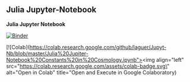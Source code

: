 ## Julia Jupyter-Notebook

**Julia Jupyter Notebook**

[![Binder](https://mybinder.org/badge_logo.svg)](https://mybinder.org/v2/gh/LaGuer/Jupyt-Nb/master)

[![Colab](https://colab.research.google.com/github/laguer/Jupyt-Nb/blob/master/Julia%20Jupiter-Notebook%20Constants%20in%20Cosmology.ipynb"><img align=\"left\" src=\"https://colab.research.google.com/assets/colab-badge.svg\" alt=\"Open in Colab\" title=\"Open and Execute in Google Colaboratory)

